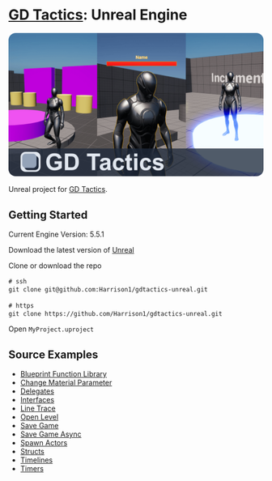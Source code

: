 # [GD Tactics](https://www.gdtactics.com/): Unreal Engine

[![GD Tactics Unreal Engine Project Repo Banner](/image.png)](https://www.gdtactics.com/)

Unreal project for [GD Tactics](https://www.gdtactics.com/).

## Getting Started

Current Engine Version: 5.5.1

Download the latest version of [Unreal](https://www.unrealengine.com/en-US)

Clone or download the repo
```
# ssh
git clone git@github.com:Harrison1/gdtactics-unreal.git

# https
git clone https://github.com/Harrison1/gdtactics-unreal.git
```

Open `MyProject.uproject`

## Source Examples
- [Blueprint Function Library](Source/MyProject/BlueprintFunctionLibrary)
- [Change Material Parameter](Source/MyProject/ChangeMaterialParam)
- [Delegates](Source/MyProject/Delegates)
- [Interfaces](Source/MyProject/Interfaces)
- [Line Trace](Source/MyProject/LineTrace)
- [Open Level](Source/MyProject/OpenLevelBoxComponent)
- [Save Game](Source/MyProject/SaveGame)
- [Save Game Async](Source/MyProject/SaveGameAsync)
- [Spawn Actors](Source/MyProject/SpawnActor)
- [Structs](Source/MyProject/Structs)
- [Timelines](/Source/MyProject/Timelines)
- [Timers](/Source/MyProject/Timers)
